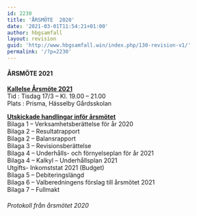 ```yaml
---
id: 2230
title: 'ÅRSMÖTE  2020'
date: '2021-03-01T11:54:21+01:00'
author: hbgsamfall
layout: revision
guid: 'http://www.hbgsamfall.win/index.php/130-revision-v1/'
permalink: '/?p=2230'
---
```


####  **ÅRSMÖTE 2021**

[**Kallelse Årsmöte 2021**](/wp-content/uploads/2021/03/Kallelse-till-arsstamma-2021.pdf)  
Tid : Tisdag 17/3 – Kl. 19.00 – 21.00  
Plats : Prisma, Hässelby Gårdsskolan

<span style="color: #339966;">[**<span style="text-decoration: underline;">Utskickade handlingar inför årsmötet</span>**](/wp-content/uploads/2020/03/Kallelse-till-årsstämma-2020.pdf)</span>  
Bilaga 1 – Verksamhetsberättelse för år 2020  
Bilaga 2 – Resultatrapport  
Bilaga 2 – Balansrapport  
Bilaga 3 – Revisionsberättelse  
Bilaga 4 – Underhålls- och förnyelseplan för år 2021  
Bilaga 4 – Kalkyl – Underhållsplan 2021  
Utgifts- Inkomststat 2021 (Budget)  
Bilaga 5 – Debiteringslängd  
Bilaga 6 – Valberedningens förslag till årsmötet 2021  
Bilaga 7 – Fullmakt

###### Protokoll från årsmötet 2020